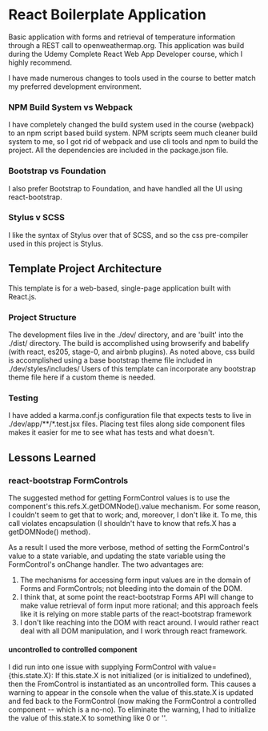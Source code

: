 # React Boilerplate Application

Basic application with forms and retrieval of temperature information through a REST call to openweathermap.org.  This application was build during the Udemy Complete React Web App Developer course, which I highly recommend.  

I have made numerous changes to tools used in the course to better match my preferred development environment.  

### NPM Build System vs Webpack

I have completely changed the build system used in the course (webpack) to an npm script based build system.  NPM scripts seem much cleaner build system to me, so I got rid of webpack and use cli tools and npm to build the project.  All the dependencies are included in the package.json file.

### Bootstrap vs Foundation

I also prefer Bootstrap to Foundation, and have handled all the UI using react-bootstrap.   

### Stylus v SCSS

I like the syntax of Stylus over that of SCSS, and so the css pre-compiler used in this project is Stylus.

## Template Project Architecture

This template is for a web-based, single-page application built with React.js.  

### Project Structure

The development files live in the ./dev/ directory, and are 'built' into the ./dist/ directory. The build is accomplished using browserify and babelify (with react, es205, stage-0, and airbnb plugins).  As noted above, css build is accomplished using a base bootstrap theme file included in ./dev/styles/includes/  Users of this template can incorporate any bootstrap theme file here if a custom theme is needed.  

### Testing

I have added a karma.conf.js configuration file that expects tests to live in ./dev/app/**/*.test.jsx files.  Placing test files along side component files makes it easier for me to see what has tests and what doesn't.

## Lessons Learned

### react-bootstrap FormControls

The suggested method for getting FormControl values is to use the component's this.refs.X.getDOMNode().value mechanism.  For some reason, I couldn't seem to get that to work; and, moreover, I don't like it. To me, this call violates encapsulation (I shouldn't have to know that refs.X has a getDOMNode() method).

As a result I used the more verbose, method of setting the FormControl's value to a state variable, and updating the state variable using the FormControl's onChange handler.  The two advantages are:
1. The mechanisms for accessing form input values are in the domain of Forms and FormControls; not bleeding into the domain of the DOM.
2. I think that, at some point the react-bootstrap Forms API will change to make  value retrieval of form input more rational; and this approach feels like it is relying on more stable parts of the react-bootstrap framework
3. I don't like reaching into the DOM with react around.  I would rather react deal with all DOM manipulation, and I work through react framework.

#### uncontrolled to controlled component

I did run into one issue with supplying FormControl with value={this.state.X}:  If this.state.X is not initialized (or is initialized to undefined), then the FromControl is instantiated as an uncontrolled form.  This causes a warning to appear in the console when the value of this.state.X is updated and fed back to the FormControl (now making the FormControl a controlled component -- which is a no-no).  To eliminate the warning, I had to initialize the value of this.state.X  to something like 0 or ''.
